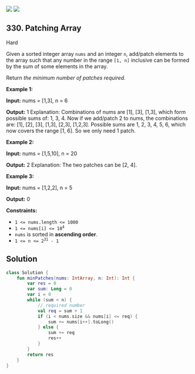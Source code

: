 [![](https://img.shields.io/github/stars/javadev/LeetCode-in-Kotlin?label=Stars&style=flat-square)](https://github.com/javadev/LeetCode-in-Kotlin)
[![](https://img.shields.io/github/forks/javadev/LeetCode-in-Kotlin?label=Fork%20me%20on%20GitHub%20&style=flat-square)](https://github.com/javadev/LeetCode-in-Kotlin/fork)

## 330\. Patching Array

Hard

Given a sorted integer array `nums` and an integer `n`, add/patch elements to the array such that any number in the range `[1, n]` inclusive can be formed by the sum of some elements in the array.

Return _the minimum number of patches required_.

**Example 1:**

**Input:** nums = [1,3], n = 6

**Output:** 1 Explanation: Combinations of nums are [1], [3], [1,3], which form possible sums of: 1, 3, 4. Now if we add/patch 2 to nums, the combinations are: [1], [2], [3], [1,3], [2,3], [1,2,3]. Possible sums are 1, 2, 3, 4, 5, 6, which now covers the range [1, 6]. So we only need 1 patch.

**Example 2:**

**Input:** nums = [1,5,10], n = 20

**Output:** 2 Explanation: The two patches can be [2, 4].

**Example 3:**

**Input:** nums = [1,2,2], n = 5

**Output:** 0

**Constraints:**

*   `1 <= nums.length <= 1000`
*   <code>1 <= nums[i] <= 10<sup>4</sup></code>
*   `nums` is sorted in **ascending order**.
*   <code>1 <= n <= 2<sup>31</sup> - 1</code>

## Solution

```kotlin
class Solution {
    fun minPatches(nums: IntArray, n: Int): Int {
        var res = 0
        var sum: Long = 0
        var i = 0
        while (sum < n) {
            // required number
            val req = sum + 1
            if (i < nums.size && nums[i] <= req) {
                sum += nums[i++].toLong()
            } else {
                sum += req
                res++
            }
        }
        return res
    }
}
```